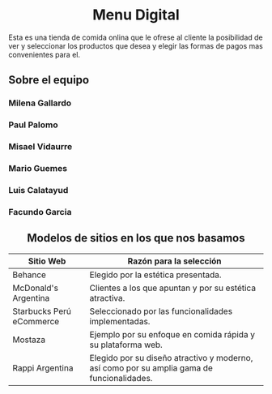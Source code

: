 <h1 align="center"> Menu Digital </h1>

<p> Esta es una tienda de comida onlina que le ofrese al cliente la posibilidad de ver y seleccionar los productos que desea y elegir las formas de pagos mas convenientes para el. </p>
<h2> Sobre el equipo </h2>
<h3> Milena Gallardo  </h3>
<h3> Paul Palomo  </h3>
<h3> Misael Vidaurre  </h3>
<h3> Mario Guemes  </h3>
<h3> Luis Calatayud </h3>
<h3> Facundo Garcia   </h3>

<H2 align="center"> Modelos de sitios en los que nos basamos </H2>

| Sitio Web     | Razón para la selección|
| ------------- | -----------------------|
|Behance	|Elegido por la estética presentada.|
|McDonald's Argentina|	Clientes a los que apuntan y por su estética atractiva.|
|Starbucks Perú eCommerce|	Seleccionado por las funcionalidades implementadas.|
|Mostaza	|Ejemplo por su enfoque en comida rápida y su plataforma web.|
|Rappi Argentina | Elegido por su diseño atractivo y moderno, así como por su amplia gama de funcionalidades. |
